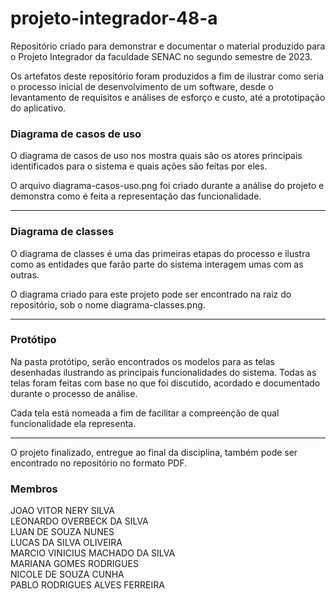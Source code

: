 # projeto-integrador-48-a

Repositório criado para demonstrar e documentar o material produzido para o Projeto Integrador da faculdade SENAC no segundo semestre de 2023.

Os artefatos deste repositório foram produzidos a fim de ilustrar como seria o processo inicial de desenvolvimento de um software, desde o levantamento de
requisitos e análises de esforço e custo, até a prototipação do aplicativo.

### Diagrama de casos de uso

O diagrama de casos de uso nos mostra quais são os atores principais identificados para o sistema e quais ações são feitas por eles.

O arquivo diagrama-casos-uso.png foi criado durante a análise do projeto e demonstra como é feita a representação das funcionalidade.

---

### Diagrama de classes

O diagrama de classes é uma das primeiras etapas do processo e ilustra como as entidades que farão parte do sistema interagem umas com as outras.

O diagrama criado para este projeto pode ser encontrado na raiz do repositório, sob o nome diagrama-classes.png.

---

### Protótipo

Na pasta protótipo, serão encontrados os modelos para as telas desenhadas ilustrando as principais funcionalidades do sistema. Todas as telas foram feitas com 
base no que foi discutido, acordado e documentado durante o processo de análise.

Cada tela está nomeada a fim de facilitar a compreenção de qual funcionalidade ela representa.

---

O projeto finalizado, entregue ao final da disciplina, também pode ser encontrado no repositório no formato PDF.

### Membros

JOAO VITOR NERY SILVA<br>
LEONARDO OVERBECK DA SILVA<br>
LUAN DE SOUZA NUNES<br>
LUCAS DA SILVA OLIVEIRA<br>
MARCIO VINICIUS MACHADO DA SILVA<br>
MARIANA GOMES RODRIGUES<br>
NICOLE DE SOUZA CUNHA<br>
PABLO RODRIGUES ALVES FERREIRA
